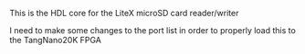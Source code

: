 This is the HDL core for the LiteX microSD card reader/writer

I need to make some changes to the port list in order to properly load this to the TangNano20K FPGA
